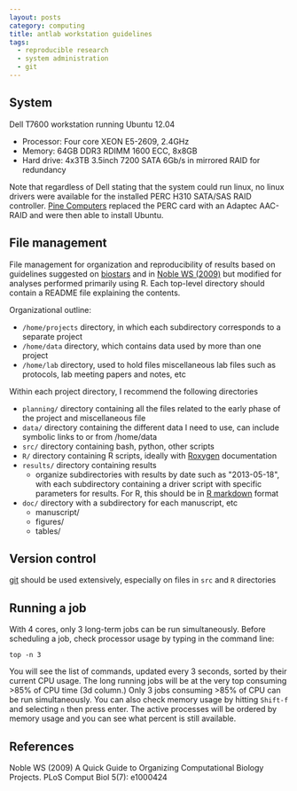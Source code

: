 ```yaml
---
layout: posts
category: computing
title: antlab workstation guidelines
tags: 
  - reproducible research
  - system administration
  - git
---
```


## System
Dell T7600 workstation running Ubuntu 12.04

* Processor: Four core XEON E5-2609, 2.4GHz
* Memory: 64GB DDR3 RDIMM 1600 ECC, 8x8GB
* Hard drive: 4x3TB 3.5inch 7200 SATA 6Gb/s in mirrored RAID for redundancy

Note that regardless of Dell stating that the system could run linux, no linux drivers were available for the installed PERC H310 SATA/SAS RAID controller. [Pine Computers](http://pinecomputers.net/) replaced the PERC card with an Adaptec AAC-RAID and were then able to install Ubuntu. 


## File management

File management for organization and reproducibility of results based on 
 guidelines suggested on [biostars](http://www.biostars.org/p/821/) and in [Noble WS (2009)](doi:10.1371/journal.pcbi.1000424) but modified for analyses performed primarily using R. Each top-level directory should contain a README file explaining the contents.

Organizational outline:

- `/home/projects` directory, in which each subdirectory corresponds to a separate project
- `/home/data` directory, which contains data used by more than one project
- `/home/lab` directory, used to hold files miscellaneous lab files such as protocols, lab meeting papers and notes, etc

Within each project directory, I recommend the following directories

- `planning/` directory containing all the files related to the early phase of the project and miscellaneous file
- `data/` directory containing the different data I need to use, can include symbolic links to or from /home/data
- `src/` directory containing bash, python, other scripts
- `R/` directory containing R scripts, ideally with [Roxygen](http://roxygen.org/) documentation
- `results/` directory containing results
    - organize subdirectories with results by date such as "2013-05-18", with each subdirectory containing a driver script with specific parameters for results. For R, this should be in [R markdown]( http://www.rstudio.com/ide/docs/authoring/using_markdown) format
- `doc/` directory with a subdirectory for each manuscript, etc
    - manuscript/
    - figures/
    - tables/


## Version control

[git](http://git-scm.com/) should be used extensively, especially on files in `src` and `R` directories


## Running a job

With 4 cores, only 3 long-term jobs can be run simultaneously. Before scheduling a job, check processor usage by typing in the command line:

~~~
top -n 3
~~~  

You will see the list of commands, updated every 3 seconds,  sorted by their current CPU usage. The long running jobs will be at the very top consuming >85% of CPU time (3d column.) Only 3 jobs consuming >85% of CPU can be run simultaneously. You can also check memory usage by hitting `Shift-f` and selecting `n` then press enter. The active processes will be ordered by memory usage and you can see what percent is still available.


## References

Noble WS (2009) A Quick Guide to Organizing Computational Biology Projects. PLoS Comput Biol 5(7): e1000424
